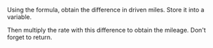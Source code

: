 <!--title={Calculating Reimbursement}-->
<!--badges={Python:15}-->
<!--concepts={Variables.mdx}-->

Using the formula, obtain the difference in driven miles. Store it into a variable.

Then multiply the rate with this difference to obtain the mileage. Don't forget to return.

